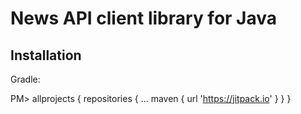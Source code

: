 # News API client library for Java

## Installation

Gradle:

PM>
	allprojects {
		repositories {
			...
			maven { url 'https://jitpack.io' }
		}
	}
